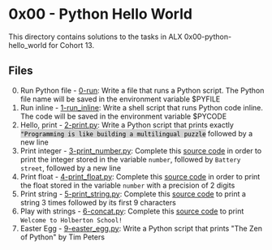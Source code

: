 # 0x00 - Python Hello World

This directory contains solutions to the tasks in ALX 0x00-python-hello_world for Cohort 13.

## Files

0. Run Python file - [0-run](./0-run): Write a file that runs a Python script. The Python file name will be saved in the environment variable $PYFILE
1. Run inline - [1-run_inline](./1-run_inline): Write a shell script that runs Python code inline. The code will be saved in the environment variable $PYCODE
2. Hello, print - [2-print.py](./2-print.py): Write a Python script that prints exactly <span style = "color:#000000; background-color:#d3d3d3">``"Programming is like building a multilingual puzzle``</span> followed by a new line
3. Print integer - [3-print_number.py](./3-print_number.py): Complete this [source code](https://github.com/alx-tools/0x00.py/blob/master/3-print_number.py) in order to print the integer stored in the variable ``number``, followed by ``Battery street``, followed by a new line
4. Print float - [4-print_float.py](./4-print_float.py): Complete this [source code](https://github.com/alx-tools/0x00.py/blob/master/4-print_float.py) in order to print the float stored in the variable ``number`` with a precision of 2 digits
5. Print string - [5-print_string.py](./5-print_string.py): Complete this [source code](https://github.com/alx-tools/0x00.py/blob/master/5-print_string.py) to print a string 3 times followed by its first 9 characters
6. Play with strings - [6-concat.py](./6-concat.py): Complete this [source code](https://github.com/alx-tools/0x00.py/blob/master/6-concat.py) to print ``Welcome to Holberton School!``
9. Easter Egg - [9-easter_egg.py](./9-easter_egg.py): Write a Python script that prints "The Zen of Python" by Tim Peters
